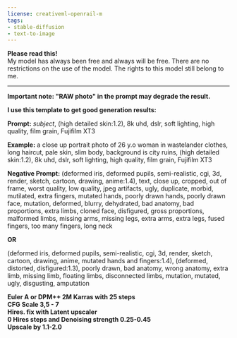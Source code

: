 ```yaml
---
license: creativeml-openrail-m
tags:
- stable-diffusion
- text-to-image
---
```

<b>Please read this!</b><br>
My model has always been free and always will be free. There are no restrictions on the use of the model. The rights to this model still belong to me.

<hr/>

<b>Important note: "RAW photo" in the prompt may degrade the result.</b>

<b>I use this template to get good generation results:

Prompt:</b>
*subject*, (high detailed skin:1.2), 8k uhd, dslr, soft lighting, high quality, film grain, Fujifilm XT3

<b>Example:</b> a close up portrait photo of 26 y.o woman in wastelander clothes, long haircut, pale skin, slim body, background is city ruins, (high detailed skin:1.2), 8k uhd, dslr, soft lighting, high quality, film grain, Fujifilm XT3


<b>Negative Prompt:</b>
(deformed iris, deformed pupils, semi-realistic, cgi, 3d, render, sketch, cartoon, drawing, anime:1.4), text, close up, cropped, out of frame, worst quality, low quality, jpeg artifacts, ugly, duplicate, morbid, mutilated, extra fingers, mutated hands, poorly drawn hands, poorly drawn face, mutation, deformed, blurry, dehydrated, bad anatomy, bad proportions, extra limbs, cloned face, disfigured, gross proportions, malformed limbs, missing arms, missing legs, extra arms, extra legs, fused fingers, too many fingers, long neck<br>

<b>OR</b><br>

(deformed iris, deformed pupils, semi-realistic, cgi, 3d, render, sketch, cartoon, drawing, anime, mutated hands and fingers:1.4), (deformed, distorted, disfigured:1.3), poorly drawn, bad anatomy, wrong anatomy, extra limb, missing limb, floating limbs, disconnected limbs, mutation, mutated, ugly, disgusting, amputation

<b>Euler A or DPM++ 2M Karras with 25 steps<br>
CFG Scale 3,5 - 7<br>
Hires. fix with Latent upscaler<br>
0 Hires steps and Denoising strength 0.25-0.45<br>
Upscale by 1.1-2.0</b>